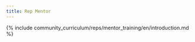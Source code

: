 ```yaml
---
title: Rep Mentor 
---
```


{% include community_curriculum/reps/mentor_training/en/introduction.md %}
